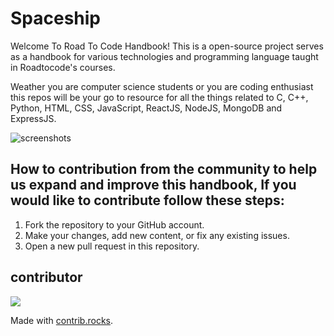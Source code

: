# Spaceship 

Welcome To Road To Code Handbook!
This is a open-source project serves as a handbook for various technologies and programming language taught in Roadtocode's courses.

Weather you are computer science students or you are coding enthusiast this repos will be your go to resource for all the things related to C, C++, Python, HTML, CSS, JavaScript, ReactJS, NodeJS, MongoDB and ExpressJS.

![screenshots](./spaceship.png)


## How to contribution from the community to help us expand and improve this handbook, If you would like to contribute follow these steps:

1. Fork the repository to your GitHub account.
2. Make your changes, add new content, or fix any existing issues.
3. Open a new pull request in this repository.

## contributor

<a href="https://github.com/roadtocode4u/spaceship/graphs/contributors">
  <img src="https://contrib.rocks/image?repo=roadtocode4u/spaceship" />
</a>

Made with [contrib.rocks](https://contrib.rocks).

